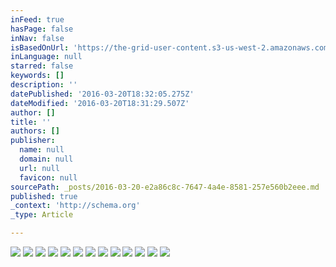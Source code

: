 ```yaml
---
inFeed: true
hasPage: false
inNav: false
isBasedOnUrl: 'https://the-grid-user-content.s3-us-west-2.amazonaws.com/d945f057-5055-42f7-9aee-82526f784a3d.png'
inLanguage: null
starred: false
keywords: []
description: ''
datePublished: '2016-03-20T18:32:05.275Z'
dateModified: '2016-03-20T18:31:29.507Z'
author: []
title: ''
authors: []
publisher:
  name: null
  domain: null
  url: null
  favicon: null
sourcePath: _posts/2016-03-20-e2a86c8c-7647-4a4e-8581-257e560b2eee.md
published: true
_context: 'http://schema.org'
_type: Article

---
```

![](https://the-grid-user-content.s3-us-west-2.amazonaws.com/d945f057-5055-42f7-9aee-82526f784a3d.png)
![](https://the-grid-user-content.s3-us-west-2.amazonaws.com/ec721cd6-381d-4f4d-a2a1-0053e9aee619.png)
![](https://the-grid-user-content.s3-us-west-2.amazonaws.com/e787641c-bb60-4960-a6ad-c7abae9f990d.png)
![](https://the-grid-user-content.s3-us-west-2.amazonaws.com/d63be3c0-65ac-498e-a600-6d4abba256ff.png)
![](https://the-grid-user-content.s3-us-west-2.amazonaws.com/e298db9f-bf68-470d-848e-725d6266c7e0.png)
![](https://the-grid-user-content.s3-us-west-2.amazonaws.com/b2f9c113-642a-40a8-87ea-c34504dcbc29.png)
![](https://the-grid-user-content.s3-us-west-2.amazonaws.com/d0991396-ab3e-4211-8e3c-069b9cb66663.png)
![](https://the-grid-user-content.s3-us-west-2.amazonaws.com/e8cdb67c-db48-47c3-8957-9e4248eda0fb.png)
![](https://the-grid-user-content.s3-us-west-2.amazonaws.com/86c1cbdc-4156-480a-9068-83e2be98805a.png)
![](https://the-grid-user-content.s3-us-west-2.amazonaws.com/ee36d0fa-55b8-48ae-b1fd-f7e57b9cfda5.png)
![](https://the-grid-user-content.s3-us-west-2.amazonaws.com/a18fbc65-91e2-4578-b50b-b32c253aa862.png)
![](https://the-grid-user-content.s3-us-west-2.amazonaws.com/476fa9b3-a3d0-4fdf-b0cb-17859ba2d56b.png)
![](https://the-grid-user-content.s3-us-west-2.amazonaws.com/e6c69382-261b-430b-8bb3-f8b1a38b175b.png)